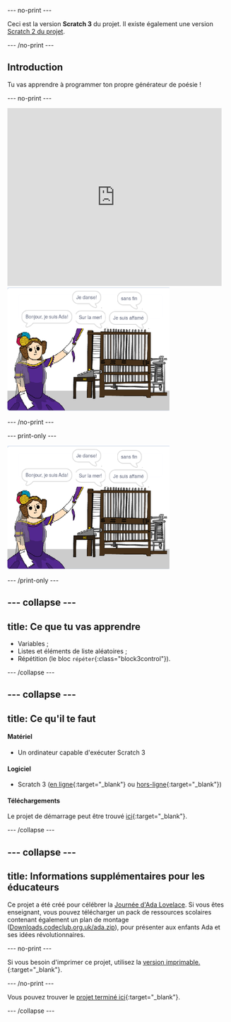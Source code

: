 \--- no-print \---

Ceci est la version **Scratch 3** du projet. Il existe également une version [Scratch 2 du projet](https://projects.raspberrypi.org/en/projects/poetry-generator-scratch2).

\--- /no-print \---

## Introduction

Tu vas apprendre à programmer ton propre générateur de poésie !

\--- no-print \---

<div class="scratch-preview">
  <iframe allowtransparency="true" width="485" height="402" src="https://scratch.mit.edu/projects/embed/77844926/?autostart=false" frameborder="0" scrolling="no"></iframe>
  <img src="images/poetry-final.png">
</div>

\--- /no-print \---

\--- print-only \---

![capture d'écran du jeu](images/poetry-final.png)

\--- /print-only \---

## \--- collapse \---

## title: Ce que tu vas apprendre

+ Variables ;
+ Listes et éléments de liste aléatoires ;
+ Répétition (le bloc `répéter`{:class="block3control"}).

\--- /collapse \---

## \--- collapse \---

## title: Ce qu'il te faut

#### Matériel

+ Un ordinateur capable d'exécuter Scratch 3

#### Logiciel

+ Scratch 3 ([en ligne](http://rpf.io/scratchon){:target="_blank"} ou [hors-ligne](http://rpf.io/scratchoff){:target="_blank"})

#### Téléchargements

Le projet de démarrage peut être trouvé [ici](http://rpf.io/p/en/poetry-generator-go){:target="_blank"}.

\--- /collapse \---

## \--- collapse \---

## title: Informations supplémentaires pour les éducateurs

Ce projet a été créé pour célébrer la [Journée d'Ada Lovelace](https://findingada.com). Si vous êtes enseignant, vous pouvez télécharger un pack de ressources scolaires contenant également un plan de montage ([Downloads.codeclub.org.uk/ada.zip](http://downloads.codeclub.org.uk/ada.zip)), pour présenter aux enfants Ada et ses idées révolutionnaires.

\--- no-print \---

Si vous besoin d'imprimer ce projet, utilisez la [ version imprimable. ](https://projects.raspberrypi.org/en/projects/poetry-generator/print) {:target="_blank"}.

\--- /no-print \---

Vous pouvez trouver le [projet terminé ici](http://rpf.io/p/en/poetry-generator-get){:target="_blank"}.

\--- /collapse \---